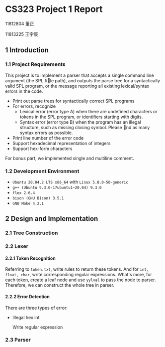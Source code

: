 # CS323 Project 1 Report

11812804 董正

11813225 王宇辰

## 1 Introduction

### 1.1 Project Requirements

This project is to implement a parser that accepts a single command line argument (the SPL file path), and outputs the parse tree for a syntactically valid SPL program, or the message reporting all existing lexical/syntax errors in the code.

* Print out parse trees for syntactically correct SPL programs
* For errors, recognize
  * Lexical error (error type A) when there are undefined characters or tokens in the SPL
    program, or identifiers starting with digits.
  * Syntax error (error type B) when the program has an illegal structure, such as missing
    closing symbol. Please nd as many syntax errors as possible.
* Print line number of the error code
* Support hexadecimal representation of integers
* Support hex-form characters

For bonus part, we implemented single and multiline comment.

### 1.2 Development Environment

* `Ubuntu 20.04.2 LTS x86_64` with `Linux 5.8.0-50-generic`
* `g++ (Ubuntu 9.3.0-17ubuntu1~20.04) 9.3.0`
* `flex 2.6.4`
* `bison (GNU Bison) 3.5.1`
* `GNU Make 4.2.1`

## 2 Design and Implementation

### 2.1 Tree Construction



### 2.2 Lexer

#### 2.2.1 Token Recognition

Referring to `token.txt`, write rules to return these tokens. And for `int, float, char`, write corresponding regular expressions. What's more, for each token, create a leaf node and use `yylval` to pass the node to parser. Therefore, we can construct the whole tree in parser.

#### 2.2.2 Error Detection

There are three types of error:

* Illegal hex int

  Write regular expression

### 2.3 Parser

